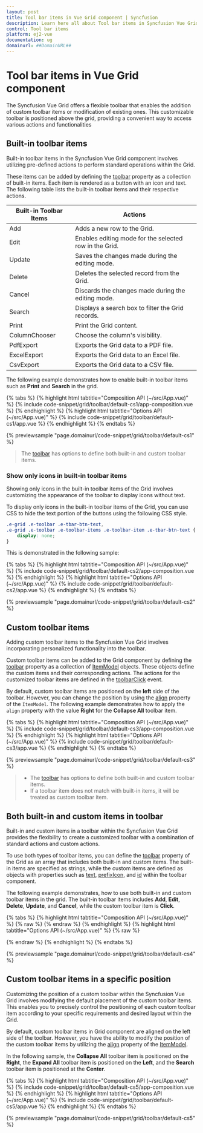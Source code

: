 ```yaml
---
layout: post
title: Tool bar items in Vue Grid component | Syncfusion
description: Learn here all about Tool bar items in Syncfusion Vue Grid component of Syncfusion Essential JS 2 and more.
control: Tool bar items 
platform: ej2-vue
documentation: ug
domainurl: ##DomainURL##
---
```


# Tool bar items in Vue Grid component

The Syncfusion Vue Grid offers a flexible toolbar that enables the addition of custom toolbar items or modification of existing ones. This customizable toolbar is positioned above the grid, providing a convenient way to access various actions and functionalities

## Built-in toolbar items

Built-in toolbar items in the Syncfusion Vue Grid component involves utilizing pre-defined actions to perform standard operations within the Grid.

These items can be added by defining the [toolbar](https://ej2.syncfusion.com/vue/documentation/api/grid/#toolbar) property as a collection of built-in items. Each item is rendered as a button with an icon and text. The following table lists the built-in toolbar items and their respective actions.

| Built-in Toolbar Items | Actions |
|------------------------|---------|
| Add | Adds a new row to the Grid.|
| Edit | Enables editing mode for the selected row in the Grid.|
| Update | Saves the changes made during the editing mode.|
| Delete | Deletes the selected record from the Grid.|
| Cancel | Discards the changes made during the editing mode.|
| Search | Displays a search box to filter the Grid records.|
| Print | Print the Grid content.|
| ColumnChooser | Choose the column's visibility.|
| PdfExport | Exports the Grid data to a PDF file.|
| ExcelExport | Exports the Grid data to an Excel file.|
| CsvExport | Exports the Grid data to a CSV file.|

The following example demonstrates how to enable built-in toolbar items such as **Print** and **Search** in the grid.

{% tabs %}
{% highlight html tabtitle="Composition API (~/src/App.vue)" %}
{% include code-snippet/grid/toolbar/default-cs1/app-composition.vue %}
{% endhighlight %}
{% highlight html tabtitle="Options API (~/src/App.vue)" %}
{% include code-snippet/grid/toolbar/default-cs1/app.vue %}
{% endhighlight %}
{% endtabs %}
        
{% previewsample "page.domainurl/code-snippet/grid/toolbar/default-cs1" %}

> The [toolbar](https://ej2.syncfusion.com/vue/documentation/api/grid/#toolbar) has options to define both built-in and custom toolbar items.

### Show only icons in built-in toolbar items

Showing only icons in the built-in toolbar items of the Grid involves customizing the appearance of the toolbar to display icons without text.

To display only icons in the built-in toolbar items of the Grid, you can use CSS to hide the text portion of the buttons using the following CSS style.

```css
.e-grid .e-toolbar .e-tbar-btn-text, 
.e-grid .e-toolbar .e-toolbar-items .e-toolbar-item .e-tbar-btn-text {
    display: none;   
}
```

This is demonstrated in the following sample:

{% tabs %}
{% highlight html tabtitle="Composition API (~/src/App.vue)" %}
{% include code-snippet/grid/toolbar/default-cs2/app-composition.vue %}
{% endhighlight %}
{% highlight html tabtitle="Options API (~/src/App.vue)" %}
{% include code-snippet/grid/toolbar/default-cs2/app.vue %}
{% endhighlight %}
{% endtabs %}
        
{% previewsample "page.domainurl/code-snippet/grid/toolbar/default-cs2" %}

## Custom toolbar items

Adding custom toolbar items to the Syncfusion Vue Grid involves incorporating personalized functionality into the toolbar.

Custom toolbar items can be added to the Grid component by defining the [toolbar](https://ej2.syncfusion.com/vue/documentation/api/grid/#toolbar) property as a collection of [ItemModel](https://ej2.syncfusion.com/vue/documentation/api/toolbar/itemModel) objects. These objects define the custom items and their corresponding actions. The actions for the customized toolbar items are defined in the [toolbarClick](https://ej2.syncfusion.com/vue/documentation/api/grid/#toolbarclick) event.

By default, custom toolbar items are positioned on the **left** side of the toolbar. However, you can change the position by using the [align](https://ej2.syncfusion.com/vue/documentation/api/toolbar/itemModel/#align) property of the `ItemModel`. The following example demonstrates how to apply the `align` property with the value **Right** for the **Collapse All** toolbar item.

{% tabs %}
{% highlight html tabtitle="Composition API (~/src/App.vue)" %}
{% include code-snippet/grid/toolbar/default-cs3/app-composition.vue %}
{% endhighlight %}
{% highlight html tabtitle="Options API (~/src/App.vue)" %}
{% include code-snippet/grid/toolbar/default-cs3/app.vue %}
{% endhighlight %}
{% endtabs %}
        
{% previewsample "page.domainurl/code-snippet/grid/toolbar/default-cs3" %}

> * The [toolbar](https://ej2.syncfusion.com/vue/documentation/api/grid/#toolbar) has options to define both built-in and custom toolbar items.
> * If a toolbar item does not match with built-in items, it will be treated as custom toolbar item.

## Both built-in and custom items in toolbar

Built-in and custom items in a toolbar within the Syncfusion Vue Grid provides the flexibility to create a customized toolbar with a combination of standard actions and custom actions.

To use both types of toolbar items, you can define the [toolbar](https://ej2.syncfusion.com/vue/documentation/api/grid/#toolbar) property of the Grid as an array that includes both built-in and custom items. The built-in items are specified as strings, while the custom items are defined as objects with properties such as [text](https://ej2.syncfusion.com/vue/documentation/api/toolbar/itemModel/#text), [prefixIcon](https://ej2.syncfusion.com/vue/documentation/api/toolbar/itemModel/#prefixicon), and [id](https://ej2.syncfusion.com/vue/documentation/api/toolbar/itemModel/#id) within the toolbar component.

The following example demonstrates, how to use both built-in and custom toolbar items in the grid. The built-in toolbar items includes **Add**, **Edit**, **Delete**, **Update**, and **Cancel**, while the custom toolbar item is **Click**.

{% tabs %}
{% highlight html tabtitle="Composition API (~/src/App.vue)" %}
{% raw %}
<template>
  <div id="app">
    <div style="margin-left:180px">
      <p style="color:red;" id="message">{{ message }}</p>
    </div>
    <ejs-grid ref='grid' :dataSource='data' height='200px' :editSettings='editSettings' :toolbar='toolbar'
      :toolbarClick='clickHandler'>
      <e-columns>
        <e-column field='OrderID' headerText='Order ID' textAlign='Right' :isPrimaryKey='true'
          :validationRules='orderIDRules' width=90></e-column>
        <e-column field='CustomerID' headerText='Customer ID' width=100></e-column>
        <e-column field='ShipCity' headerText='Ship City' width=100></e-column>
        <e-column field='ShipName' headerText='Ship Name' width=120></e-column>
      </e-columns>
    </ejs-grid>
  </div>
</template>
<script setup>
import { provide, ref } from "vue";
import { GridComponent as EjsGrid, ColumnDirective as EColumn, ColumnsDirective as EColumns, Toolbar, Edit } from "@syncfusion/ej2-vue-grids";
import { data } from './datasource.js';
const message = ref(null);
const orderIDRules = { required: true };
const editSettings = { allowEditing: true, allowAdding: true, allowDeleting: true };
const toolbar = [
  'Add', 'Edit', 'Delete', 'Update', 'Cancel',
  { text: 'Click', tooltipText: 'Click', prefixIcon: 'e-expand', id: 'Click' }
];
const clickHandler = function (args) {
  if (args.item.id === 'Click') {
    message.value = `Custom Toolbar Clicked`;
  }
}
provide('grid', [Toolbar, Edit]);
</script>
<style>
@import "../node_modules/@syncfusion/ej2-base/styles/tailwind.css";
@import "../node_modules/@syncfusion/ej2-buttons/styles/tailwind.css";
@import "../node_modules/@syncfusion/ej2-calendars/styles/tailwind.css";
@import "../node_modules/@syncfusion/ej2-dropdowns/styles/tailwind.css";
@import "../node_modules/@syncfusion/ej2-inputs/styles/tailwind.css";
@import "../node_modules/@syncfusion/ej2-navigations/styles/tailwind.css";
@import "../node_modules/@syncfusion/ej2-popups/styles/tailwind.css";
@import "../node_modules/@syncfusion/ej2-splitbuttons/styles/tailwind.css";
@import "../node_modules/@syncfusion/ej2-vue-grids/styles/tailwind.css";
</style>
{% endraw %}
{% endhighlight %}
{% highlight html tabtitle="Options API (~/src/App.vue)" %}
{% raw %}
<template>
  <div id="app">
    <div style="margin-left:180px"><p style="color:red;" id="message">{{ message }}</p></div>
    <ejs-grid ref='grid' :dataSource='data' height='200px' :editSettings='editSettings' :toolbar='toolbar' :toolbarClick='clickHandler'>
      <e-columns>
        <e-column field='OrderID' headerText='Order ID' textAlign='Right' :isPrimaryKey='true' :validationRules='orderIDRules' width=90></e-column>
        <e-column field='CustomerID' headerText='Customer ID' width=100></e-column>
        <e-column field='ShipCity' headerText='Ship City' width=100></e-column>
        <e-column field='ShipName' headerText='Ship Name' width=120></e-column>
      </e-columns>
    </ejs-grid>
  </div>
</template>
<script>

import { GridComponent, ColumnsDirective, ColumnDirective, Toolbar, Edit } from "@syncfusion/ej2-vue-grids";
import { data } from './datasource.js';
export default {
name: "App",
components: {
"ejs-grid":GridComponent,
"e-columns":ColumnsDirective,
"e-column":ColumnDirective
},
  data() {
    return {
      data: data,
      message:'',
      orderIDRules: { required: true },
      editSettings: { allowEditing: true, allowAdding: true, allowDeleting: true },
      toolbar: [
        'Add', 'Edit', 'Delete', 'Update', 'Cancel', 
        { text: 'Click', tooltipText: 'Click', prefixIcon: 'e-expand', id: 'Click' }
      ]
    };
  },
  methods: {
      clickHandler: function(args) {
        if (args.item.id === 'Click') {
          this.message = `Custom Toolbar Clicked`;
        }
    }
  },
  provide: {
      grid: [Toolbar, Edit]
  }
}
</script>
<style>
  @import "../node_modules/@syncfusion/ej2-base/styles/tailwind.css";
  @import "../node_modules/@syncfusion/ej2-buttons/styles/tailwind.css";
  @import "../node_modules/@syncfusion/ej2-calendars/styles/tailwind.css";
  @import "../node_modules/@syncfusion/ej2-dropdowns/styles/tailwind.css";
  @import "../node_modules/@syncfusion/ej2-inputs/styles/tailwind.css";
  @import "../node_modules/@syncfusion/ej2-navigations/styles/tailwind.css";
  @import "../node_modules/@syncfusion/ej2-popups/styles/tailwind.css";
  @import "../node_modules/@syncfusion/ej2-splitbuttons/styles/tailwind.css";
  @import "../node_modules/@syncfusion/ej2-vue-grids/styles/tailwind.css";
</style>
{% endraw %}
{% endhighlight %}
{% endtabs %}
        
{% previewsample "page.domainurl/code-snippet/grid/toolbar/default-cs4" %}

## Custom toolbar items in a specific position

Customizing the position of a custom toolbar within the Syncfusion Vue Grid involves modifying the default placement of the custom toolbar items. This enables you to precisely control the positioning of each custom toolbar item according to your specific requirements and desired layout within the Grid.

By default, custom toolbar items in Grid component are aligned on the left side of the toolbar. However, you have the ability to modify the position of the custom toolbar items by utilizing the [align](https://ej2.syncfusion.com/vue/documentation/api/toolbar/itemModel#align) property of the [ItemModel](https://ej2.syncfusion.com/vue/documentation/api/toolbar/itemModel).

In the following sample, the **Collapse All** toolbar item is positioned on the **Right**, the **Expand All** toolbar item is positioned on the **Left**, and the **Search** toolbar item is positioned at the **Center**.

{% tabs %}
{% highlight html tabtitle="Composition API (~/src/App.vue)" %}
{% include code-snippet/grid/toolbar/default-cs5/app-composition.vue %}
{% endhighlight %}
{% highlight html tabtitle="Options API (~/src/App.vue)" %}
{% include code-snippet/grid/toolbar/default-cs5/app.vue %}
{% endhighlight %}
{% endtabs %}
        
{% previewsample "page.domainurl/code-snippet/grid/toolbar/default-cs5" %}